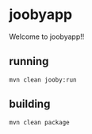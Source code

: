 # joobyapp

Welcome to joobyapp!!

## running

    mvn clean jooby:run

## building

    mvn clean package

